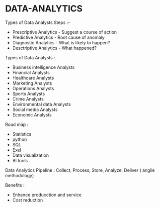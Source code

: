 # DATA-ANALYTICS

Types of Data Analysts Steps :-

* Prescriptive Analytics - Suggest a course of action 
* Predictive Analytics - Root cause of anomaly
* Diagnostic Analytics - What is likely to happen?
* Desctriptive Analytics - What happened?


Types of Data Analysts :

* Business intelligence Analysts
* Financial Analysts
* Healthcare Analysts
* Marketing Analysts
* Operations Analysts
* Sports Analysts
* Crime Analysts
* Environmental data Analysts
* Social media Analysts
* Economic Analysts

Road map :

* Statistics
* python
* SQL
* Exel
* Data visualization
* BI tools

Data Analytics Pipeline : Collect, Process, Store, Analyze, Deliver  ( anglie methodology)

Benefits :

* Enhance producction and service
* Cost reduction

